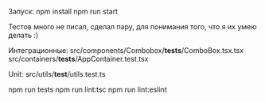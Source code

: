Запуск:
npm install
npm run start 

Тестов много не писал, сделал пару, для понимания того, что я их умею делать :)

Интеграционные:
src/components/Combobox/__tests__/ComboBox.tsx.tsx
src/containers/__tests__/AppContainer.test.tsx

Unit: 
src/utils/__test__/utils.test.ts

npm run tests
npm run lint:tsc
npm run lint:eslint
